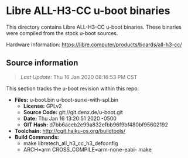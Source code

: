 Libre ALL-H3-CC u-boot binaries
===================

This directory contains Libre ALL-H3-CC u-boot binaries.
These binaries were compiled from the stock u-boot sources.

Hardware Information: <https://libre.computer/products/boards/all-h3-cc/>

Source information
-------------
> *Last Update:* Thu 16 Jan 2020 08:16:53 PM CST

This section tracks the u-boot revision within this repo.

* **Files:**  u-boot.bin u-boot-sunxi-with-spl.bin
  * **License:** GPLv2
  * **Source Code:** git://git.denx.de/u-boot.git
  * **Date:** Thu Jan 16 13:20:51 2020 -0500
  * **GIT Hash:** d7bb6aceb2e99a832efbb96f9bf480bf95602192
* **Toolchain:** http://cgit.haiku-os.org/buildtools/
* **Build Commands:**
  * make libretech_all_h3_cc_h3_defconfig
  * ARCH=arm CROSS_COMPILE=arm-none-eabi- make
